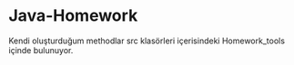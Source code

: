 # Java-Homework

Kendi oluşturduğum methodlar src klasörleri içerisindeki Homework_tools içinde bulunuyor.
